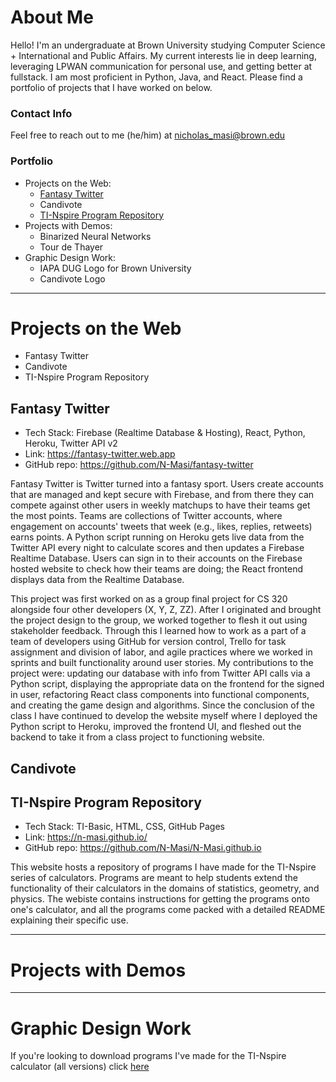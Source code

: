 # About Me

Hello! I'm an undergraduate at Brown University studying Computer Science + International and Public Affairs. My current interests lie in deep learning, leveraging LPWAN communication for personal use, and getting better at fullstack. I am most proficient in Python, Java, and React. Please find a portfolio of projects that I have worked on below.

### Contact Info
Feel free to reach out to me (he/him) at nicholas_masi@brown.edu

### Portfolio
* Projects on the Web:
  * [Fantasy Twitter](#fantasy-twitter)
  * Candivote
  * [TI-Nspire Program Repository](#ti-nspire-program-repository)
* Projects with Demos:
  * Binarized Neural Networks
  * Tour de Thayer
* Graphic Design Work:
  * IAPA DUG Logo for Brown University
  * Candivote Logo
----
# Projects on the Web
* Fantasy Twitter
* Candivote
* TI-Nspire Program Repository

## Fantasy Twitter
* Tech Stack: Firebase (Realtime Database & Hosting), React, Python, Heroku, Twitter API v2
* Link: https://fantasy-twitter.web.app
* GitHub repo: https://github.com/N-Masi/fantasy-twitter

Fantasy Twitter is Twitter turned into a fantasy sport. Users create accounts that are managed and kept secure with Firebase, and from there they can compete against other users in weekly matchups to have their teams get the most points. Teams are collections of Twitter accounts, where engagement on accounts' tweets that week (e.g., likes, replies, retweets) earns points. A Python script running on Heroku gets live data from the Twitter API every night to calculate scores and then updates a Firebase Realtime Database. Users can sign in to their accounts on the Firebase hosted website to check how their teams are doing; the React frontend displays data from the Realtime Database.

This project was first worked on as a group final project for CS 320 alongside four other developers (X, Y, Z, ZZ). After I originated and brought the project design to the group, we worked together to flesh it out using stakeholder feedback. Through this I learned how to work as a part of a team of developers using GitHub for version control, Trello for task assignment and division of labor, and agile practices where we worked in sprints and built functionality around user stories. My contributions to the project were: updating our database with info from Twitter API calls via a Python script, displaying the appropriate data on the frontend for the signed in user, refactoring React class components into functional components, and creating the game design and algorithms. Since the conclusion of the class I have continued to develop the website myself where I deployed the Python script to Heroku, improved the frontend UI, and fleshed out the backend to take it from a class project to functioning website.

## Candivote

## TI-Nspire Program Repository
* Tech Stack: TI-Basic, HTML, CSS, GitHub Pages
* Link: https://n-masi.github.io/
* GitHub repo: https://github.com/N-Masi/N-Masi.github.io

This website hosts a repository of programs I have made for the TI-Nspire series of calculators. Programs are meant to help students extend the functionality of their calculators in the domains of statistics, geometry, and physics. The webiste contains instructions for getting the programs onto one's calculator, and all the programs come packed with a detailed README explaining their specific use.

----
# Projects with Demos

----
# Graphic Design Work

If you're looking to download programs I've made for the TI-Nspire calculator (all versions) click [here](https://n-masi.github.io)
